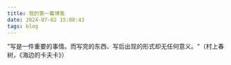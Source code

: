 ```yaml
---
title: 我的第一篇博客
date: 2024-07-02 15:08:43
tags: blog
---
```


"写是一件重要的事情。而写完的东西、写后出现的形式却无任何意义。"（村上春树，《海边的卡夫卡》）
